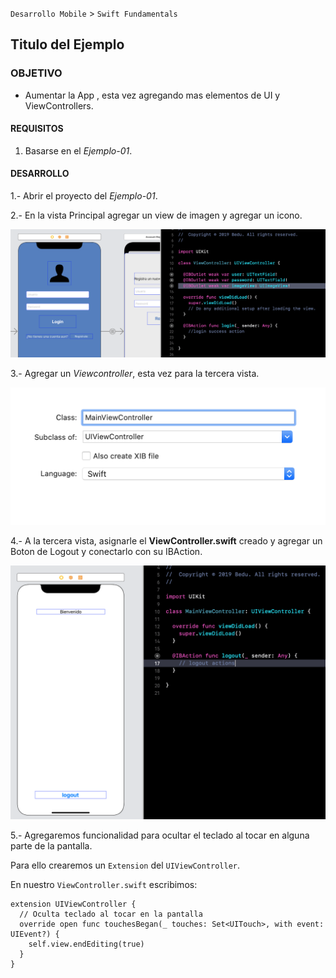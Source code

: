 
`Desarrollo Mobile` > `Swift Fundamentals`


## Titulo del Ejemplo

### OBJETIVO

- Aumentar la App , esta vez agregando mas elementos de UI y ViewControllers.

#### REQUISITOS

1. Basarse en el *Ejemplo-01*.

#### DESARROLLO

1.- Abrir el proyecto del *Ejemplo-01*.

2.- En la vista Principal agregar un view de imagen y agregar un icono.

![](1.png)

3.- Agregar un *Viewcontroller*, esta vez para la tercera vista.

![](2.png)

4.- A la tercera vista, asignarle el **ViewController.swift** creado y agregar un Boton de Logout y conectarlo con su IBAction.

![](3.png)

5.- Agregaremos funcionalidad para ocultar el teclado al tocar en alguna parte de la pantalla.

Para ello crearemos un `Extension` del `UIViewController`.

En nuestro `ViewController.swift` escribimos:

```
extension UIViewController {
  // Oculta teclado al tocar en la pantalla
  override open func touchesBegan(_ touches: Set<UITouch>, with event: UIEvent?) {
    self.view.endEditing(true)
  }
}
```
